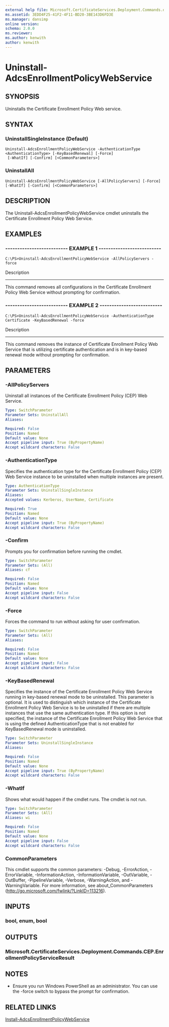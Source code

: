 ```yaml
---
external help file: Microsoft.CertificateServices.Deployment.Commands.dll-Help.xml
ms.assetid: 3EDD4F25-41F2-4F11-BD20-3BE143D6FD3E
ms.manager: dansimp
online version: 
schema: 2.0.0
ms.reviewer:
ms.author: kenwith
author: kenwith
---
```


# Uninstall-AdcsEnrollmentPolicyWebService

## SYNOPSIS
Uninstalls the Certificate Enrollment Policy Web service.

## SYNTAX

### UninstallSingleInstance (Default)
```
Uninstall-AdcsEnrollmentPolicyWebService -AuthenticationType <AuthenticationType> [-KeyBasedRenewal] [-Force]
 [-WhatIf] [-Confirm] [<CommonParameters>]
```

### UninstallAll
```
Uninstall-AdcsEnrollmentPolicyWebService [-AllPolicyServers] [-Force] [-WhatIf] [-Confirm] [<CommonParameters>]
```

## DESCRIPTION
The Uninstall-AdcsEnrollmentPolicyWebService cmdlet uninstalls the Certificate Enrollment Policy Web Service.

## EXAMPLES

### -------------------------- EXAMPLE 1 --------------------------
```
C:\PS>Uninstall-AdcsEnrollmentPolicyWebService -AllPolicyServers -force
```

Description

-----------

This command removes all configurations in the Certificate Enrollment Policy Web Service without prompting for confirmation.

### -------------------------- EXAMPLE 2 --------------------------
```
C:\PS>Uninstall-AdcsEnrollmentPolicyWebService -AuthenticationType Certificate -KeyBasedRenewal -force
```

Description

-----------

This command removes the instance of Certificate Enrollment Policy Web Service that is utilizing certificate authentication and is in key-based renewal mode without prompting for confirmation.

## PARAMETERS

### -AllPolicyServers
Uninstall all instances of the Certificate Enrollment Policy (CEP) Web Service.

```yaml
Type: SwitchParameter
Parameter Sets: UninstallAll
Aliases: 

Required: False
Position: Named
Default value: None
Accept pipeline input: True (ByPropertyName)
Accept wildcard characters: False
```

### -AuthenticationType
Specifies the authentication type for the Certificate Enrollment Policy (CEP) Web Service instance to be uninstalled when multiple instances are present.

```yaml
Type: AuthenticationType
Parameter Sets: UninstallSingleInstance
Aliases: 
Accepted values: Kerberos, UserName, Certificate

Required: True
Position: Named
Default value: None
Accept pipeline input: True (ByPropertyName)
Accept wildcard characters: False
```

### -Confirm
Prompts you for confirmation before running the cmdlet.

```yaml
Type: SwitchParameter
Parameter Sets: (All)
Aliases: cf

Required: False
Position: Named
Default value: None
Accept pipeline input: False
Accept wildcard characters: False
```

### -Force
Forces the command to run without asking for user confirmation.

```yaml
Type: SwitchParameter
Parameter Sets: (All)
Aliases: 

Required: False
Position: Named
Default value: None
Accept pipeline input: False
Accept wildcard characters: False
```

### -KeyBasedRenewal
Specifies the instance of the Certificate Enrollment Policy Web Service running in key-based renewal mode to be uninstalled.
This parameter is optional.
It is used to distinguish which instance of the Certificate Enrollment Policy Web Service is to be uninstalled if there are multiple instances that use the same authentication type.
If this option is not specified, the instance of the Certificate Enrollment Policy Web Service that is using the defined AuthenticationType that is not enabled for KeyBasedRenewal mode is uninstalled.

```yaml
Type: SwitchParameter
Parameter Sets: UninstallSingleInstance
Aliases: 

Required: False
Position: Named
Default value: None
Accept pipeline input: True (ByPropertyName)
Accept wildcard characters: False
```

### -WhatIf
Shows what would happen if the cmdlet runs. The cmdlet is not run.

```yaml
Type: SwitchParameter
Parameter Sets: (All)
Aliases: wi

Required: False
Position: Named
Default value: None
Accept pipeline input: False
Accept wildcard characters: False
```

### CommonParameters
This cmdlet supports the common parameters: -Debug, -ErrorAction, -ErrorVariable, -InformationAction, -InformationVariable, -OutVariable, -OutBuffer, -PipelineVariable, -Verbose, -WarningAction, and -WarningVariable. For more information, see about_CommonParameters (http://go.microsoft.com/fwlink/?LinkID=113216).

## INPUTS

### bool, enum, bool

## OUTPUTS

### Microsoft.CertificateServices.Deployment.Commands.CEP.EnrollmentPolicyServiceResult

## NOTES
* Ensure you run Windows PowerShell as an administrator. You can use the -force switch to bypass the prompt for confirmation.

## RELATED LINKS

[Install-AdcsEnrollmentPolicyWebService](./Install-AdcsEnrollmentPolicyWebService.md)

